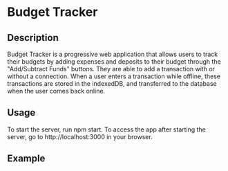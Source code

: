 # Budget Tracker

## Description 
Budget Tracker is a progressive web application that allows users to track their budgets by adding expenses and deposits to their budget through the "Add/Subtract Funds" buttons. They are able to add a transaction with or without a connection. When a user enters a transaction while offline, these transactions are stored in the indexedDB, and transferred to the database when the user comes back online.

## Usage
To start the server, run npm start. To access the app after starting the server, go to http://localhost:3000 in your browser.

## Example

